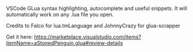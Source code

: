 VSCode GLua syntax highlighting, autocomplete and useful snippets. It will automatically work on any .lua file you open.

Credits to Falco for lua.tmLanguage and JohnnyCrazy for glua-scrapper

Get it here: https://marketplace.visualstudio.com/items?itemName=aStonedPenguin.glua#review-details